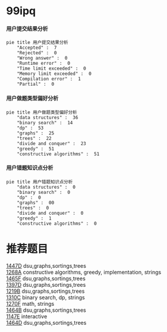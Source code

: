 # 99ipq

<!-- tabs:start -->



#### **用户提交结果分析**

```mermaid
pie title 用户提交结果分析
    "Accepted" :  7
    "Rejected" :  0
    "Wrong answer" :  0
    "Runtime error" :  0
    "Time limit exceeded" :  0
    "Memory limit exceeded" :  0
    "Compilation error" :  1
    "Partial" :  0
```

#### **用户做题类型偏好分析**

```mermaid
pie title 用户做题类型偏好分析
    "data structures" :  36
    "binary search" :  14
    "dp" :  53
    "graphs" :  25
    "trees" :  22
    "divide and conquer" :  23
    "greedy" :  51
    "constructive algorithms" :  51
```
#### **用户错题知识点分析**

```mermaid
pie title 用户错题知识点分析
    "data structures" :  0
    "binary search" :  0
    "dp" :  0
    "graphs" :  00
    "trees" :  0
    "divide and conquer" :  0
    "greedy" :  1
    "constructive algorithms" :  0
```



<!-- tabs:end -->
# 推荐题目
[1447D](https://codeforces.com/contest/1447/problem/D)		dsu,graphs,sortings,trees		  
[1268A](https://codeforces.com/contest/1268/problem/A)		constructive algorithms,
                        greedy,
                        implementation,
                        strings		  
[1465F](https://codeforces.com/contest/1465/problem/F)		dsu,graphs,sortings,trees		  
[1397D](https://codeforces.com/contest/1397/problem/D)		dsu,graphs,sortings,trees		  
[1219B](https://codeforces.com/contest/1219/problem/B)		dsu,graphs,sortings,trees		  
[1310C](https://codeforces.com/contest/1310/problem/C)		binary search,
                        dp,
                        strings		  
[1270F](https://codeforces.com/contest/1270/problem/F)		math,
                        strings		  
[1464B](https://codeforces.com/contest/1464/problem/B)		dsu,graphs,sortings,trees		  
[1147E](https://codeforces.com/contest/1147/problem/E)		interactive		  
[1464D](https://codeforces.com/contest/1464/problem/D)		dsu,graphs,sortings,trees		  
